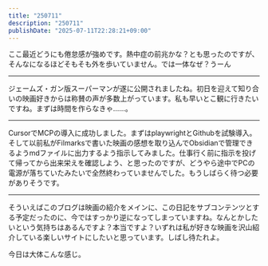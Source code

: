```yaml
---
title: "250711"
description: "250711"
publishDate: "2025-07-11T22:28:21+09:00"
---
```


ここ最近どうにも倦怠感が強めです。熱中症の前兆かな？とも思ったのですが、そんなになるほどそもそも外を歩いていません。では一体なぜ？うーん

---

ジェームズ・ガン版スーパーマンが遂に公開されましたね。初日を迎えて知り合いの映画好きからは称賛の声が多数上がっています。私も早いとこ観に行きたいですね。まずは時間を作らなきゃ……。

---

CursorでMCPの導入に成功しました。まずはplaywrightとGithubを試験導入。そして以前私がFilmarksで書いた映画の感想を取り込んでObsidianで管理できるようmdファイルに出力するよう指示してみました。仕事行く前に指示を投げて帰ってから出来栄えを確認しよう、と思ったのですが、どうやら途中でPCの電源が落ちていたみたいで全然終わっていませんでした。もうしばらく待つ必要がありそうです。

---

そういえばこのブログは映画の紹介をメインに、この日記をサブコンテンツとする予定だったのに、今ではすっかり逆になってしまっていますね。なんとかしたいという気持ちはあるんですよ？本当ですよ？いずれは私が好きな映画を沢山紹介している楽しいサイトにしたいと思っています。しばし待たれよ。

今日は大体こんな感じ。